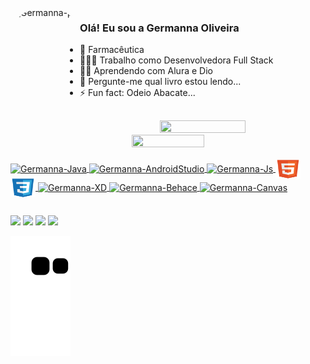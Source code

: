 <img align="left" alt="Germanna-pic" height="200" style="border-radius:50px;" src="https://media.discordapp.net/attachments/936192176000495638/941839328819171401/download20220205203129.png?width=409&height=409"> 

### Olá! Eu sou a Germanna Oliveira
- 💊 Farmacêutica
- 👩🏻‍💻 Trabalho como Desenvolvedora Full Stack
- ✍🏻 Aprendendo com Alura e Dio
- 💬 Pergunte-me qual livro estou lendo...
- ⚡ Fun fact: Odeio Abacate...
##

<div align="center">
  <a href="https://github.com/germannafol">
  <img width= "52%" height="30%" src="https://github-readme-stats.vercel.app/api?username=germannafol&show_icons=true&theme=radical&include_all_commits=true&count_private=true&hide=stars,prs&locale=pt-br"/>
  <img width= "48%" height="50%" src="https://github-readme-stats.vercel.app/api/top-langs/?username=germannafol&layout=compact&langs_count=7&theme=radical&locale=pt-br"/>
</div>
<div style="display: inline_block"><br>
  <img align="center" alt="Germanna-Java" height="30" width="40" src="https://cdn.jsdelivr.net/gh/devicons/devicon/icons/java/java-original.svg">
  <img align="center" alt="Germanna-AndroidStudio" height="30" width="40" src="https://cdn.jsdelivr.net/gh/devicons/devicon/icons/android/android-original.svg">
  <img align="center" alt="Germanna-Js" height="30" width="40" src="https://cdn.jsdelivr.net/gh/devicons/devicon/icons/javascript/javascript-plain.svg">
  <img align="center" alt="Germanna-HTML" height="30" width="40" src="https://raw.githubusercontent.com/devicons/devicon/master/icons/html5/html5-original.svg">
  <img align="center" alt="Germanna-CSS" height="30" width="40" src="https://raw.githubusercontent.com/devicons/devicon/master/icons/css3/css3-original.svg">
  <img align="center" alt="Germanna-XD" height="30" width="40" src="https://cdn.jsdelivr.net/gh/devicons/devicon/icons/xd/xd-plain.svg">
  <img align="center" alt="Germanna-Behace" height="30" width="40" src="https://cdn.jsdelivr.net/gh/devicons/devicon/icons/behance/behance-plain.svg">
  <img align="center" alt="Germanna-Canvas" height="30" width="40" src="https://cdn.jsdelivr.net/gh/devicons/devicon/icons/canva/canva-original.svg">

</div>
  
  ##
  
  <div> 
 <a href="https://instagram.com/germannafol" target="_blank"><img src="https://img.shields.io/badge/-Instagram-%23E4405F?style=for-the-badge&logo=instagram&logoColor=white" target="_blank"></a>
 <a href="https://discord.gg/ZbKDq2gN" target="_blank"><img src="https://img.shields.io/badge/Discord-7289DA?style=for-the-badge&logo=discord&logoColor=white" target="_blank"></a> 
  <a href = "mailto:germannafol@outlook.com"><img src="https://img.shields.io/badge/Microsoft_Outlook-0078D4?style=for-the-badge&logo=microsoft-outlook&logoColor=white" target="_blank"></a>
  <a href="https://www.linkedin.com/in/germanna-oliveira/" target="_blank"><img src="https://img.shields.io/badge/-LinkedIn-%230077B5?style=for-the-badge&logo=linkedin&logoColor=white" target="_blank"></a> 
 
  ![Snake animation](https://github.com/rafaballerini/rafaballerini/blob/output/github-contribution-grid-snake.svg)
 
</div>
